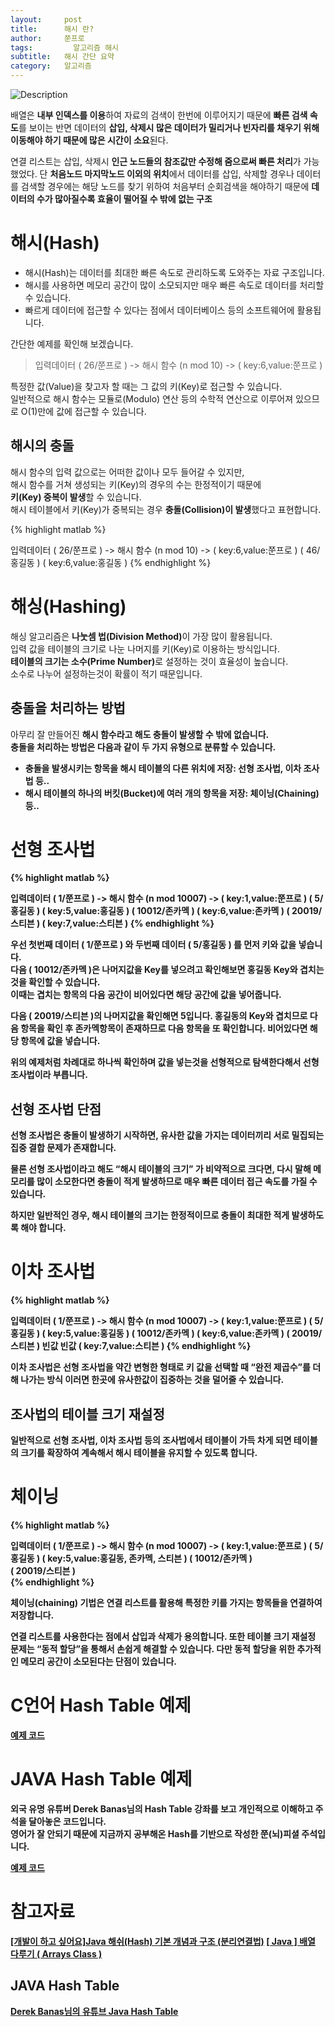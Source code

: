 ```yaml
---
layout:     post
title:      해시 란?
author:     쭌프로
tags: 		  알고리즘 해시
subtitle:   해시 간단 요약
category:   알고리즘
---
```

<!-- Start Writing Below in Markdown -->


![Description](https://alalstjr.github.io/jjunpro.github.io/img/ag-bg.png)

배열은 <b>내부 인덱스를 이용</b>하여 자료의 검색이 한번에 이루어지기 때문에 <b>빠른 검색 속도</b>를 보이는 반면 
데이터의 <b>삽입, 삭제시 많은 데이터가 밀리거나 빈자리를 채우기 위해 이동해야 하기 때문에 많은 시간이 소요</b>된다.

연결 리스트는 삽입, 삭제시 <b>인근 노드들의 참조값만 수정해 줌으로써 빠른 처리</b>가 가능했었다. 
단 <b>처음노드 마지막노드 이외의 위치</b>에서 데이터를 삽입, 삭제할 경우나 데이터를 검색할 경우에는 해당 노드를 찾기 위하여 
처음부터 순회검색을 해야하기 때문에 <b>데이터의 수가 많아질수록 효율이 떨어질 수 밖에 없는 구조</b>

# 해시(Hash)

  - 해시(Hash)는 데이터를 최대한 빠른 속도로 관리하도록 도와주는 자료 구조입니다. <br/>
  - 해시를 사용하면 메모리 공간이 많이 소모되지만 매우 빠른 속도로 데이터를 처리할 수 있습니다. <br/>
  - 빠르게 데이터에 접근할 수 있다는 점에서 데이터베이스 등의 소프트웨어에 활용됩니다.
  
간단한 예제를 확인해 보겠습니다.

> 입력데이터 ( 26/쭌프로 ) -> 해시 함수 (n mod 10) -> ( key:6,value:쭌프로 )

특정한 값(Value)을 찾고자 할 때는 그 값의 키(Key)로 접근할 수 있습니다. <br/>
일반적으로 해시 함수는 모듈로(Modulo) 연산 등의 수학적 연산으로 이루어져 있으므로 O(1)만에 값에 접근할 수 있습니다.

## 해시의 충돌

해시 함수의 입력 값으로는 어떠한 값이나 모두 들어갈 수 있지만, <br/>
해시 함수를 거쳐 생성되는 키(Key)의 경우의 수는 한정적이기 때문에 <br/>
<b>키(Key) 중복이 발생</b>할 수 있습니다. <br/>
해시 테이블에서 키(Key)가 중복되는 경우 <b>충돌(Collision)이 발생</b>했다고 표현합니다.

{% highlight matlab %}

  입력데이터 
  ( 26/쭌프로 ) -> 해시 함수 (n mod 10) -> ( key:6,value:쭌프로 )
  ( 46/홍길동 )                           ( key:6,value:홍길동 )
{% endhighlight %}

# 해싱(Hashing)

해싱 알고리즘은 <b>나눗셈 법(Division Method)</b>이 가장 많이 활용됩니다. <br/>
입력 값을 테이블의 크기로 나눈 나머지를 키(Key)로 이용하는 방식입니다. <br/>
<b>테이블의 크기는 소수(Prime Number)</b>로 설정하는 것이 효율성이 높습니다. <br/>
소수로 나누어 설정하는것이 확률이 적기 때문입니다.

## 충돌을 처리하는 방법

아무리 잘 만들어진 <b>해시 함수라고 해도 충돌이 발생할 수 밖에<b/> 없습니다. <br/>
충돌을 처리하는 방법은 다음과 같이 두 가지 유형으로 분류할 수 있습니다.
  
  - 충돌을 발생시키는 항목을 해시 <b>테이블의 다른 위치</b>에 저장: 선형 조사법, 이차 조사법 등..
  - 해시 테이블의 하나의 버킷(Bucket)에 <b>여러 개의 항목을 저장</b>: 체이닝(Chaining)등..

# 선형 조사법

{% highlight matlab %}

  입력데이터 
  ( 1/쭌프로 ) -> 해시 함수 (n mod 10007) -> ( key:1,value:쭌프로 )
  ( 5/홍길동 )                              ( key:5,value:홍길동 )
  ( 10012/존카멕 )                          ( key:6,value:존카멕 )
  ( 20019/스티븐 )                          ( key:7,value:스티븐 )
{% endhighlight %}

우선 첫번째 데이터 ( 1/쭌프로 ) 와 두번째 데이터 ( 5/홍길동 ) 를 먼저 키와 값을 넣습니다. <br/>
다음 ( 10012/존카멕 )은 나머지값을 Key를 넣으려고 확인해보면 홍길동 Key와 겹치는 것을 확인할 수 있습니다. <br/>
이때는 겹치는 항목의 다음 공간이 비어있다면 해당 공간에 값을 넣어줍니다.

다음 ( 20019/스티븐 )의 나머지값을 확인해면 5입니다.
홍길동의 Key와 겹치므로 다음 항목을 확인 후 존카멕항목이 존재하므로
다음 항목을 또 확인합니다. 비어있다면 해당 항목에 값을 넣습니다.

위의 예제처럼 차례대로 하나씩 확인하며 값을 넣는것을 
선형적으로 탐색한다해서 선형 조사법이라 부릅니다.

## 선형 조사법 단점

선형 조사법은 충돌이 발생하기 시작하면, 유사한 값을 가지는 데이터끼리 서로 밀집되는 <b>집중 결합<b/> 문제가 존재합니다.

물론 선형 조사법이라고 해도 <q>해시 테이블의 크기</q> 가 비약적으로 크다면, 
다시 말해 메모리를 많이 소모한다면 충돌이 적게 발생하므로 매우
빠른 데이터 접근 속도를 가질 수 있습니다.

하지만 일반적인 경우, 해시 테이블의 크기는 한정적이므로 충돌이 최대한 적게 발생하도록 해야 합니다.

# 이차 조사법 


{% highlight matlab %}

  입력데이터 
  ( 1/쭌프로 ) -> 해시 함수 (n mod 10007) -> ( key:1,value:쭌프로 )
  ( 5/홍길동 )                              ( key:5,value:홍길동 )
  ( 10012/존카멕 )                          ( key:6,value:존카멕 )
  ( 20019/스티븐 )                          빈값
                                           빈값
                                           ( key:7,value:스티븐 )
{% endhighlight %}

이차 조사법은 선형 조사법을 약간 변형한 형태로 키 값을 선택할 때 <q>완전 제곱수</q>를 더해 나가는 방식
이러면 한곳에 유사한값이 집중하는 것을 덜어줄 수 있습니다.

## 조사법의 테이블 크기 재설정

일반적으로 선형 조사법, 이차 조사법 등의 조사법에서 테이블이 가득 차게 되면 
테이블의 크기를 확장하여 계속해서 해시 테이블을 유지할 수 있도록 합니다.

# 체이닝

{% highlight matlab %}

  입력데이터 
  ( 1/쭌프로 ) -> 해시 함수 (n mod 10007) -> ( key:1,value:쭌프로 )
  ( 5/홍길동 )                              ( key:5,value:홍길동, 존카멕, 스티븐 )
  ( 10012/존카멕 )                         
  ( 20019/스티븐 )                          
{% endhighlight %}

체이닝(chaining) 기법은 연결 리스트를 활용해 특정한 키를 가지는 항목들을 연결하여 저장합니다.

연결 리스트를 사용한다는 점에서 삽입과 삭제가 용의합니다.
또한 테이블 크기 재설정 문제는 <q>동적 할당</q>을 통해서 손쉽게 해결할 수 있습니다.
다만 동적 할당을 위한 추가적인 메모리 공간이 소모된다는 단점이 있습니다.

# C언어 Hash Table 예제

<a href="https://github.com/alalstjr/C-Language/tree/master/Hash">예제 코드</a>

# JAVA Hash Table 예제

외국 유명 유튜버 Derek Banas님의 Hash Table 강좌를 보고 개인적으로 이해하고 주석을 달아놓은 코드입니다. <br/>
영어가 잘 안되기 때문에 지금까지 공부해온 Hash를 기반으로 작성한 쭌(뇌)피셜 주석입니다.

<a href="https://github.com/alalstjr/Java-study/blob/master/190524-Hash%20Table/HashFunction.java">예제 코드</a>

# 참고자료

<a href="https://hyeonstorage.tistory.com/265">[개발이 하고 싶어요]Java 해쉬(Hash) 기본 개념과 구조 (분리연결법)</a>
<a href="https://codeman77.tistory.com/64">[ Java ] 배열 다루기 ( Arrays Class )</a>

## JAVA Hash Table 
<a href="https://youtu.be/B4vqVDeERhI">Derek Banas님의 유튜브 Java Hash Table</a>
